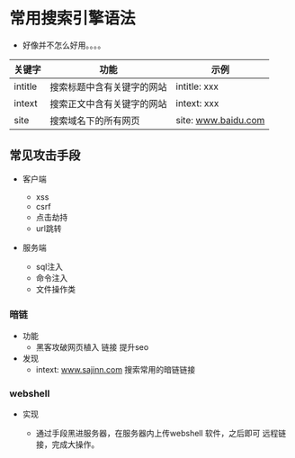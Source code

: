 # 常用搜索引擎语法

- 好像并不怎么好用。。。。

关键字 | 功能 | 示例
-|-|-
intitle | 搜索标题中含有关键字的网站 | intitle: xxx
intext | 搜索正文中含有关键字的网站 | intext: xxx
site | 搜索域名下的所有网页 | site: www.baidu.com

## 常见攻击手段

- 客户端

    - xss
    - csrf
    - 点击劫持
    - url跳转
- 服务端
    - sql注入
    - 命令注入
    - 文件操作类

### 暗链

- 功能
    - 黑客攻破网页植入  链接  提升seo
- 发现
    - intext: www.sajinn.com    搜索常用的暗链链接

### webshell

- 实现

    - 通过手段黑进服务器，在服务器内上传webshell 软件，之后即可  远程链接，完成大操作。
